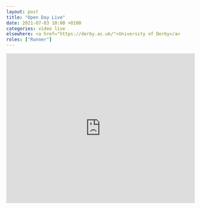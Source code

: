 ```yaml
---
layout: post
title: "Open Day Live"
date: 2021-07-03 10:00 +0100
categories: video live
elsewhere: <a href="https://derby.ac.uk/">University of Derby</a>
roles: ["Runner"]
---
```


<iframe width="100%" height="400em" src="https://www.youtube.com/embed/p7dvk2PXA6E" frameborder="0" allow="accelerometer; autoplay; clipboard-write; encrypted-media; gyroscope; picture-in-picture" allowfullscreen></iframe>
